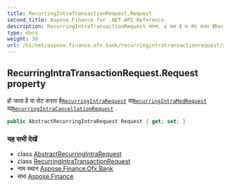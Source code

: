 ```yaml
---
title: RecurringIntraTransactionRequest.Request
second_title: Aspose.Finance for .NET API Reference
description: RecurringIntraTransactionRequest संपत्त. ह जत है य सेट करत हैRecurringIntraRequest यRecurringIntraModRequest यRecurringIntraCancellationRequest .
type: docs
weight: 30
url: /hi/net/aspose.finance.ofx.bank/recurringintratransactionrequest/request/
---
```

## RecurringIntraTransactionRequest.Request property

हो जाता है या सेट करता है[`RecurringIntraRequest`](../../recurringintrarequest/) या[`RecurringIntraModRequest`](../../recurringintramodrequest/) या[`RecurringIntraCancellationRequest`](../../recurringintracancellationrequest/) .

```csharp
public AbstractRecurringIntraRequest Request { get; set; }
```

### यह सभी देखें

* class [AbstractRecurringIntraRequest](../../abstractrecurringintrarequest/)
* class [RecurringIntraTransactionRequest](../)
* नाम स्थान [Aspose.Finance.Ofx.Bank](../../recurringintratransactionrequest/)
* सभा [Aspose.Finance](../../../)


